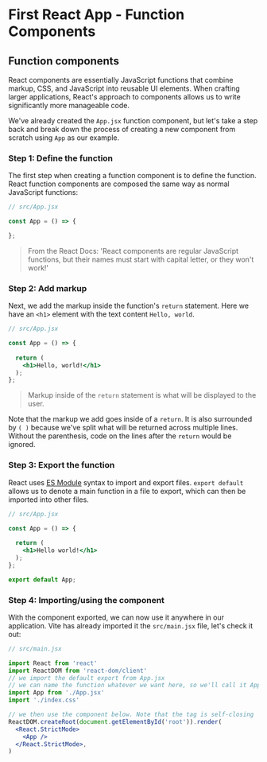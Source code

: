 # First React App - Function Components

## Function components
React components are essentially JavaScript functions that combine markup, CSS, and JavaScript into reusable UI elements. When crafting larger applications, React's approach to components allows us to write significantly more manageable code. 

We've already created the `App.jsx` function component, but let's take a step back and break down the process of creating a new component from scratch using `App` as our example. 

### Step 1: Define the function
The first step when creating a function component is to define the function. React function components are composed the same way as normal JavaScript functions: 

```jsx
// src/App.jsx

const App = () => {

};
```
> From the React Docs: 'React components are regular JavaScript functions, but their names must start with capital letter, or they won't work!'

### Step 2: Add markup
Next, we add the markup inside the function's `return` statement. Here we have an `<h1>` element with the text content `Hello, world`.

```jsx
// src/App.jsx

const App = () => {
  
  return (
    <h1>Hello, world!</h1>
  );
};
```
> Markup inside of the `return` statement is what will be displayed to the user. 

Note that the markup we add goes inside of a `return`. It is also surrounded by `( )` because we've split what will be returned across multiple lines. Without the parenthesis, code on the lines after the `return` would be ignored. 

### Step 3: Export the function
React uses [ES Module](https://developer.mozilla.org/en-US/docs/Web/JavaScript/Guide/Modules) syntax to import and export files. `export default` allows us to denote a main function in a file to export, which can then be imported into other files. 

```jsx
// src/App.jsx

const App = () => {
  
  return (
    <h1>Hello world!</h1>
  );
};

export default App;
```

### Step 4: Importing/using the component
With the component exported, we can now use it anywhere in our application. Vite has already imported it the `src/main.jsx` file, let's check it out: 

```jsx
// src/main.jsx

import React from 'react'
import ReactDOM from 'react-dom/client'
// we import the default export from App.jsx
// we can name the function whatever we want here, so we'll call it App
import App from './App.jsx'
import './index.css'

// we then use the component below. Note that the tag is self-closing
ReactDOM.createRoot(document.getElementById('root')).render(
  <React.StrictMode>
    <App />
  </React.StrictMode>,
)
```